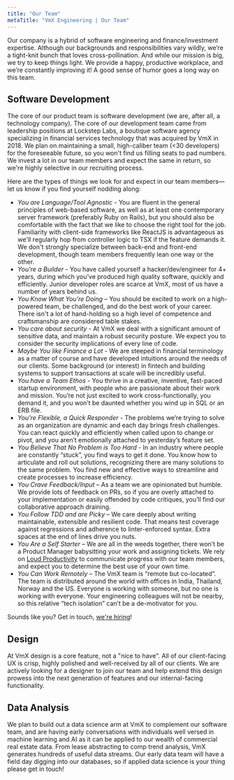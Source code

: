 ```yaml
---
title: "Our Team"
metaTitle: "VmX Engineering | Our Team"
---
```


Our company is a hybrid of software engineering and finance/investment
expertise. Although our backgrounds and responsibilities vary wildly, we’re
a tight-knit bunch that loves cross-pollination. And while our mission is big,
we try to keep things light. We provide a happy, productive workplace, and
we’re constantly improving it! A good sense of humor goes a long way on
this team.

## Software Development

The core of our product team is software development (we are, after all, a
technology company). The core of our development team came from leadership
positions at Lockstep Labs, a boutique software agency specializing in financial
services technology that was acquired by VmX in 2018. We plan on maintaining
a small, high-caliber team (<30 developers) for the foreseeable future, so you
won't find us filling seats to pad numbers. We invest a lot in our team
members and expect the same in return, so we're highly selective in our
recruiting process.

Here are the types of things we look for and expect in our team members—let
us know if you find yourself nodding along:

- _You are Language/Tool Agnostic_ - You are fluent in the general
  principles of web-based software, as well as at least one contemporary server
  framework (preferably Ruby on Rails), but you should also be comfortable with
  the fact that we like to choose the right tool for the job. Familiarity with
  client-side frameworks like ReactJS is advantageous as we'll regularly hop from
  controller logic to TSX if the feature demands it. We don't strongly specialize
  between back-end and front-end development, though team members frequently lean
  one way or the other.
- _You’re a Builder_ - You have called yourself a hacker/dev/engineer for
  4+ years, during which you’ve produced high quality software, quickly and
  efficiently. Junior developer roles are scarce at VmX, most of us have a number
  of years behind us.
- _You Know What You’re Doing_ – You should be excited to work on a
  high-powered team, be challenged, and do the best work of your career. There
  isn't a lot of hand-holding so a high level of competence and craftsmanship are
  considered table stakes.
- _You care about security_ - At VmX we deal with a significant amount of
  sensitive data, and maintain a robust security posture. We expect you to
  consider the security implications of every line of code.
- _Maybe You like Finance a Lot_ - We are steeped in financial terminology
  as a matter of course and have developed intuitions around the needs of our
  clients. Some background (or interest) in fintech and building systems to
  support transactions at scale will be incredibly useful.
- _You have a Team Ethos_ - You thrive in a creative, inventive, fast-paced
  startup environment, with people who are passionate about their work and
  mission. You’re not just excited to work cross-functionally, you demand it,
  and you won’t be daunted whether you wind up in SQL or an ERB file.
- _You’re Flexible, a Quick Responder_ - The problems we’re trying to solve as
  an organization are dynamic and each day brings fresh challenges. You can
  react quickly and efficiently when called upon to change or pivot, and you
  aren’t emotionally attached to yesterday’s feature set.
- _You Believe That No Problem is Too Hard_ - In an industry where people are
  constantly “stuck”, you find ways to get it done. You know how to articulate
  and roll out solutions, recognizing there are many solutions to the same
  problem. You find new and effective ways to streamline and create processes
  to increase efficiency.
- _You Crave Feedback/Input_ – As a team we are opinionated but humble. We
  provide lots of feedback on PRs, so if you are overly attached to your
  implementation or easily offended by code critiques, you’ll find our
  collaborative approach draining.
- _You Follow TDD and are Picky_ – We care deeply about writing maintainable,
  extensible and resilient code. That means test coverage against regressions
  and adherence to linter-enforced syntax. Extra spaces at the end of lines drive
  you nuts.
- _You Are a Self Starter_ – We are all in the weeds together, there won’t be
  a Product Manager babysitting your work and assigning tickets. We rely on
  [Loud Productivity](https://github.com/lockstep/playbook#product-management)
  to communicate progress with our team members, and expect you to
  determine the best use of your own time.
- _You Can Work Remotely_ – The VmX team is “remote but co-located”. The team
  is distributed around the world with offices in India, Thailand, Norway and
  the US. Everyone is working with someone, but no one is working with everyone.
  Your engineering colleagues will not be nearby, so this relative “tech
  isolation” can’t be a de-motivator for you.

Sounds like you? Get in touch, [we're hiring](/careers)!

## Design

At VmX design is a core feature, not a "nice to have". All of our client-facing
UX is crisp, highly polished and well-received by all of our clients. We are
actively looking for a designer to join our team and help extend this design
prowess into the next generation of features and our internal-facing
functionality.

## Data Analysis

We plan to build out a data science arm at VmX to complement our software team,
and are having early conversations with individuals well versed in machine
learning and AI as it can be applied to our wealth of commercial real estate
data. From lease abstracting to comp trend analysis, VmX generates hundreds of
useful data streams. Our early data team will have a field day digging into
our databases, so if applied data science is your thing please get in touch!
